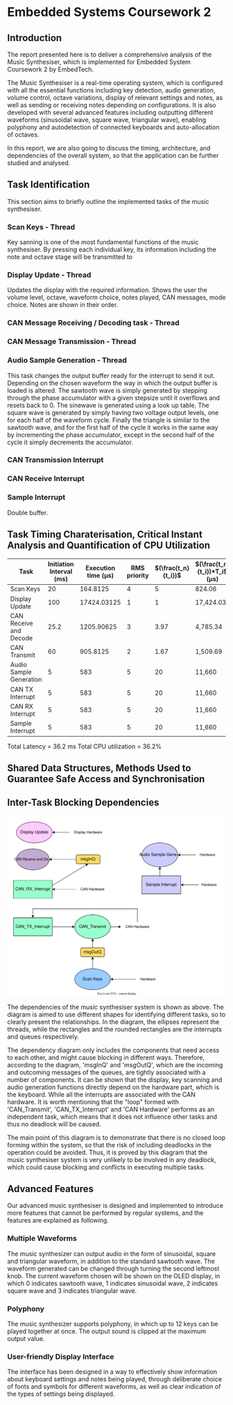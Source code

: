 # Embedded Systems Coursework 2
## Introduction

The report presented here is to deliver a comprehensive analysis of the Music Synthesiser, which is implemented for Embedded System Coursework 2 by EmbedTech.

The Music Synthesiser is a real-time operating system, which is configured with all the essential functions including key detection, audio generation, volume control, octave variations, display of relevant settings and notes, as well as sending or receiving notes depending on configurations. It is also developed with several advanced features including outputting different waveforms (sinusoidal wave, square wave, triangular wave), enabling polyphony and autodetection of connected keyboards and auto-allocation of octaves.

In this report, we are also going to discuss the timing, architecture, and dependencies of the overall system, so that the application can be further studied and analysed.

## Task Identification
This section aims to briefly outline the implemented tasks of the music synthesiser.

### Scan Keys - Thread

Key sanning is one of the most fundamental functions of the music synthesiser. By pressing each individual key, its information including the note and octave stage will be transmitted to 

### Display Update - Thread
  Updates the display with the required information. Shows the user the volume level, octave, waveform choice, notes played, CAN messages, mode choice. Notes are shown in their order.

### CAN Message Receiving / Decoding task - Thread

### CAN Message Transmission - Thread

### Audio Sample Generation - Thread
  This task changes the output buffer ready for the interrupt to send it out. Depending on the chosen waveform the way in which the output buffer is loaded is altered. The sawtooth wave is simply generated by stepping through the phase accumulator with a given stepsize until it overflows and resets back to 0. The sinewave is generated using a look up table. The square wave is generated by simply having two voltage output levels, one for each half of the waveform cycle. Finally the triangle is similar to the sawtooth wave, and for the first half of the cycle it works in the same way by incrementing the phase accumulator, except in the second half of the cycle it simply decrements the accumulator.
### CAN Transmission Interrupt
### CAN Receive Interrupt
### Sample Interrupt
Double buffer.


## Task Timing Charaterisation, Critical Instant Analysis and Quantification of CPU Utilization
| Task   | Initiation Interval (ms) |Execution time (μs)| RMS priority | $(\frac{t_n}{t_i})$ | $(\frac{t_n}{t_i})*T_i$ (μs)| $(\frac{T_i}{t_i})$ (%)|
| ----------------| -------------------------|-------------------|--------------|-------|-------------------------------------------------| ----|
| Scan Keys  | 20   | 164.8125          | 4  | 5     | 824.06   | 0.824 | 
| Display Update    | 100 | 17424.03125       | 1    | 1     | 17,424.03| 17.42|
| CAN Receive and Decode    | 25.2  | 1205.90625        | 3       | 3.97  | 4,785.34  | 4.79 |
| CAN Transmit    | 60  | 905.8125          | 2     | 1.67  | 1,509.69   | 1.51|
| Audio Sample Generation     | 5  | 583               | 5   | 20    | 11,660  | 11.66|
| CAN TX Interrupt     | 5  | 583               | 5   | 20    | 11,660  | 11.66|
| CAN RX Interrupt     | 5  | 583               | 5   | 20    | 11,660  | 11.66|
| Sample Interrupt     | 5  | 583               | 5   | 20    | 11,660  | 11.66|



Total Latency = 36.2 ms
Total CPU utilization = 36.2%

## Shared Data Structures, Methods Used to Guarantee Safe Access and Synchronisation


## Inter-Task Blocking Dependencies
![Screenshot](Dependencies.svg)

The dependencies of the music synthesiser system is shown as above. The diagram is aimed to use different shapes for identifying different tasks, so to clearly present the relationships. In the diagram, the ellipses represent the threads, while the rectangles and the rounded rectangles are the interrupts and queues respectively.

The dependency diagram only includes the components that need access to each other, and might cause blocking in different ways. Therefore, according to the diagram, 'msgInQ' and 'msgOutQ', which are the incoming and outcoming messages of the queues, are tightly associated with a number of components. It can be shown that the display, key scanning and audio generation functions directly depend on the hardware part, which is the keyboard. While all the interrupts are associated with the CAN hardware. It is worth mentioning that the "loop" formed with 'CAN_Transmit', 'CAN_TX_Interrupt' and 'CAN Hardware' performs as an independent task, which means that it does not influence other tasks and thus no deadlock will be caused.

The main point of this diagram is to demonstrate that there is no closed loop forming within the system, so that the risk of including deadlocks in the operation could be avoided. Thus, it is proved by this diagram that the music synthesiser system is very unlikely to be involved in any deadlock, which could cause blocking and conflicts in executing multiple tasks.

## Advanced Features

Our advanced music synthesiser is designed and implemented to introduce more features that cannot be performed by regular systems, and the features are explained as following.

### Multiple Waveforms
The music synthesizer can output audio in the form of sinusoidal, square and triangular waveform, in addition to the standard sawtooth wave. The waveform generated can be changed through turning the second leftmost knob. The current waveform chosen will be shown on the OLED display, in which 0 indicates sawtooth wave, 1 indicates sinusoidal wave, 2 indicates square wave and 3 indicates triangular wave.

### Polyphony
The music synthesizer supports polyphony, in which up to 12 keys can be played together at once. The output sound is clipped at the maximum output value.

### User-friendly Display Interface
The interface has been designed in a way to effectively show information about keyboard settings and notes being played, through deliberate choice of fonts and symbols for different waveforms, as well as clear indication of the types of settings being displayed.

